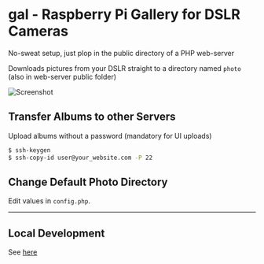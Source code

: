 # gal - Raspberry Pi Gallery for DSLR Cameras
No-sweat setup, just plop in the public directory of a PHP web-server  

Downloads pictures from your DSLR straight to a directory named `photo` (also in web-server public folder)



![Screenshot](https://raw.githubusercontent.com/zvakanaka/photo-gal/master/img/photo-gal.png)  

## Transfer Albums to other Servers
Upload albums without a password (mandatory for UI uploads)
```sh
$ ssh-keygen
$ ssh-copy-id user@your_website.com -P 22
```

## Change Default Photo Directory
Edit values in `config.php`.  

---
## Local Development
See [here](http://php.net/manual/en/features.commandline.webserver.php)
